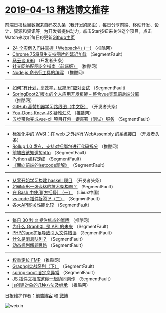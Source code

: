 # [2019-04-13 精选博文推荐](http://hao.caibaojian.com/date/2019/04/13)

[前端日报](http://caibaojian.com/c/news)栏目数据来自[码农头条](http://hao.caibaojian.com/)（我开发的爬虫），每日分享前端、移动开发、设计、资源和资讯等，为开发者提供动力，点击Star按钮来关注这个项目，点击Watch来收听每日的更新[Github主页](https://github.com/kujian/frontendDaily)
* [24 个实例入门并掌握「Webpack4」(一)](http://hao.caibaojian.com/107237.html) （推酷网）
* [Chrome 75将原生支持图片的延迟加载](http://hao.caibaojian.com/107209.html) （SegmentFault）
* [马云谈 996](http://hao.caibaojian.com/107231.html) （开发者头条）
* [社交网络配图安全指南（前端版）](http://hao.caibaojian.com/107244.html) （推酷网）
* [Node.js 命令行工具的编写](http://hao.caibaojian.com/107235.html) （推酷网）

***
* [如何&quot;有计划，高效率，优简历&quot;应对面试](http://hao.caibaojian.com/107212.html) （SegmentFault）
* [SpringBoot2.1版本的个人应用开发框架 &#8211; 整合vue实现前后端分离](http://hao.caibaojian.com/107239.html) （推酷网）
* [GitHub 高赞机器学习路线图（中文版）](http://hao.caibaojian.com/107227.html) （开发者头条）
* [You-Dont-Know-JS 疑难汇总](http://hao.caibaojian.com/107242.html) （推酷网）
* [五步带你完成vue-cli 项目打包一键部署（测试）服务](http://hao.caibaojian.com/107219.html) （SegmentFault）

***
* [标准化中的 WASI：在 web 之外运行 WebAssembly 的系统接口](http://hao.caibaojian.com/107230.html) （开发者头条）
* [Rollup 1.0 发布，支持对捆绑包进行代码拆分](http://hao.caibaojian.com/107243.html) （推酷网）
* [前端应该知道的http](http://hao.caibaojian.com/107220.html) （SegmentFault）
* [Python 编程速成](http://hao.caibaojian.com/107210.html) （SegmentFault）
* [《面向前端的leetcode题解》](http://hao.caibaojian.com/107221.html) （SegmentFault）

***
* [从零开始学习构建 haskell 项目](http://hao.caibaojian.com/107232.html) （开发者头条）
* [如何画出一张合格的技术架构图？](http://hao.caibaojian.com/107211.html) （SegmentFault）
* [在 Bash 中使用[方括号] （一）](http://hao.caibaojian.com/107260.html) （Linux中国）
* [vs code 插件折腾记（二）](http://hao.caibaojian.com/107222.html) （SegmentFault）
* [各大API网关性能比较](http://hao.caibaojian.com/107223.html) （SegmentFault）

***
* [每日 30 秒 ⏱ 扼住焦点的喉咙](http://hao.caibaojian.com/107236.html) （推酷网）
* [为什么 GraphQL 是 API 的未来](http://hao.caibaojian.com/107213.html) （SegmentFault）
* [PHP的apc扩展导致引入文件错误](http://hao.caibaojian.com/107224.html) （SegmentFault）
* [什么是消息队列？](http://hao.caibaojian.com/107214.html) （SegmentFault）
* [动态规划解题思路](http://hao.caibaojian.com/107225.html) （SegmentFault）

***
* [权重定位 FMP](http://hao.caibaojian.com/107238.html) （推酷网）
* [Graphql实战系列（下）](http://hao.caibaojian.com/107215.html) （SegmentFault）
* [spring-boot 自定义异常](http://hao.caibaojian.com/107226.html) （SegmentFault）
* [JS 插件文档库邀你一起协同创作](http://hao.caibaojian.com/107216.html) （SegmentFault）
* [js创建对象的几种方法及继承](http://hao.caibaojian.com/107240.html) （推酷网）

日报维护作者：[前端博客](http://caibaojian.com/) 和 [微博](http://caibaojian.com/go/weibo)

![weixin](https://user-images.githubusercontent.com/3055447/38468989-651132ac-3b80-11e8-8e6b-15122322a9d7.png)
